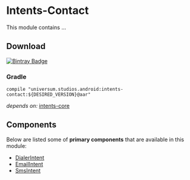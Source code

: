 Intents-Contact
===============

This module contains ...

## Download ##
[![Bintray Badge](https://api.bintray.com/packages/universum-studios/android/universum.studios.android%3Aintents/images/download.svg)](https://bintray.com/universum-studios/android/universum.studios.android%3Aintents/_latestVersion)

### Gradle ###

    compile "universum.studios.android:intents-contact:${DESIRED_VERSION}@aar"

_depends on:_
[intents-core](https://github.com/universum-studios/android_intents/tree/master/library-core)
    
## Components ##

Below are listed some of **primary components** that are available in this module:

- [DialerIntent](https://github.com/universum-studios/android_intents/blob/master/library-contact/src/main/java/universum/studios/android/intent/DialerIntent.java)
- [EmailIntent](https://github.com/universum-studios/android_intents/blob/master/library-contact/src/main/java/universum/studios/android/intent/EmailIntent.java)
- [SmsIntent](https://github.com/universum-studios/android_intents/blob/master/library-contact/src/main/java/universum/studios/android/intent/SmsIntent.java)
